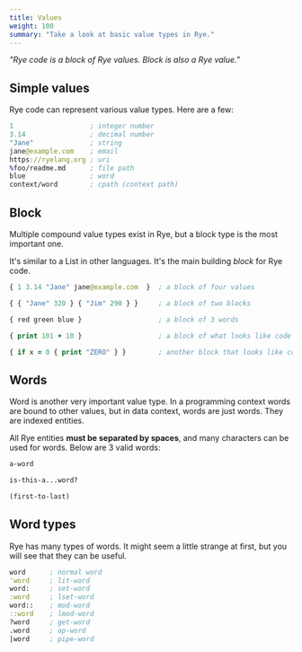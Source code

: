 ```yaml
---
title: Values
weight: 100
summary: "Take a look at basic value types in Rye."
---
```


_"Rye code is a block of Rye values. Block is also a Rye value."_

## Simple values

Rye code can represent various value types. Here are a few:

```clojure
1                   ; integer number
3.14                ; decimal number
"Jane"              ; string
jane@example.com    ; email
https://ryelang.org ; uri
%foo/readme.md      ; file path
blue                ; word
context/word        ; cpath (context path)
```

## Block

Multiple compound value types exist in Rye, but a block type is the most important one. 

It's similar to a List in other languages. It's the main building _block_ for Rye code.

```clojure
{ 1 3.14 "Jane" jane@example.com  }  ; a block of four values

{ { "Jane" 320 } { "Jim" 290 } }     ; a block of two blocks

{ red green blue }                   ; a block of 3 words

{ print 101 + 10 }                   ; a block of what looks like code

{ if x = 0 { print "ZERO" } }        ; another block that looks like code with a sub-block
```

## Words

Word is another very important value type. In a programming context words are bound to other values, but in data context, words are just words. They are indexed entities.

All Rye entities **must be separated by spaces**, and many characters can be used for words. Below are 3 valid words:

```clojure
a-word

is-this-a...word?

(first-to-last)
```

## Word types

Rye has many types of words. It might seem a little strange at first, but you will see that they can be useful.

```clojure
word      ; normal word
'word     ; lit-word
word:     ; set-word
:word     ; lset-word
word::    ; mod-word
::word    ; lmod-word
?word     ; get-word
.word     ; op-word
|word     ; pipe-word
```
